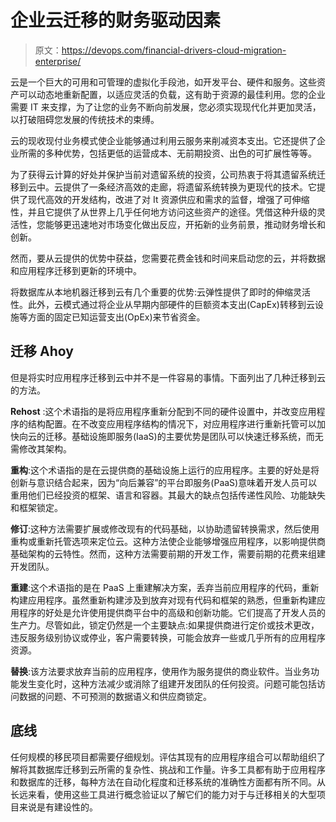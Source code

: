 # 企业云迁移的财务驱动因素

> 原文：<https://devops.com/financial-drivers-cloud-migration-enterprise/>

云是一个巨大的可用和可管理的虚拟化手段池，如开发平台、硬件和服务。这些资产可以动态地重新配置，以适应灵活的负载，这有助于资源的最佳利用。您的企业需要 IT 来支撑，为了让您的业务不断向前发展，您必须实现现代化并更加灵活，以打破阻碍您发展的传统技术的束缚。

云的现收现付业务模式使企业能够通过利用云服务来削减资本支出。它还提供了企业所需的多种优势，包括更低的运营成本、无前期投资、出色的可扩展性等等。

为了获得云计算的好处并保护当前对遗留系统的投资，公司热衷于将其遗留系统迁移到云中。云提供了一条经济高效的走廊，将遗留系统转换为更现代的技术。它提供了现代高效的开发结构，改进了对 It 资源供应和需求的监督，增强了可伸缩性，并且它提供了从世界上几乎任何地方访问这些资产的途径。凭借这种升级的灵活性，您能够更迅速地对市场变化做出反应，开拓新的业务前景，推动财务增长和创新。

然而，要从云提供的优势中获益，您需要花费金钱和时间来启动您的云，并将数据和应用程序迁移到更新的环境中。

将数据库从本地机器迁移到云有几个重要的优势:云弹性提供了即时的伸缩灵活性。此外，云模式通过将企业从早期内部硬件的巨额资本支出(CapEx)转移到云设施等方面的固定已知运营支出(OpEx)来节省资金。

## 迁移 Ahoy

但是将实时应用程序迁移到云中并不是一件容易的事情。下面列出了几种迁移到云的方法。

**Rehost** :这个术语指的是将应用程序重新分配到不同的硬件设置中，并改变应用程序的结构配置。在不改变应用程序结构的情况下，对应用程序进行重新托管可以加快向云的迁移。基础设施即服务(IaaS)的主要优势是团队可以快速迁移系统，而无需修改其架构。

**重构**:这个术语指的是在云提供商的基础设施上运行的应用程序。主要的好处是将创新与意识结合起来，因为“向后兼容”的平台即服务(PaaS)意味着开发人员可以重用他们已经投资的框架、语言和容器。其最大的缺点包括传递性风险、功能缺失和框架锁定。

**修订**:这种方法需要扩展或修改现有的代码基础，以协助遗留转换需求，然后使用重构或重新托管选项来定位云。这种方法使企业能够增强应用程序，以影响提供商基础架构的云特性。然而，这种方法需要前期的开发工作，需要前期的花费来组建开发团队。

**重建**:这个术语指的是在 PaaS 上重建解决方案，丢弃当前应用程序的代码，重新构建应用程序。虽然重新构建涉及到放弃对现有代码和框架的熟悉，但重新构建应用程序的好处是允许使用提供商平台中的高级和创新功能。它们提高了开发人员的生产力。尽管如此，锁定仍然是一个主要缺点:如果提供商进行定价或技术更改，违反服务级别协议或停业，客户需要转换，可能会放弃一些或几乎所有的应用程序资源。

**替换**:该方法要求放弃当前的应用程序，使用作为服务提供的商业软件。当业务功能发生变化时，这种方法减少或消除了组建开发团队的任何投资。问题可能包括访问数据的问题、不可预测的数据语义和供应商锁定。

## 底线

任何规模的移民项目都需要仔细规划。评估其现有的应用程序组合可以帮助组织了解将其数据库迁移到云所需的复杂性、挑战和工作量。许多工具都有助于应用程序和数据库的迁移，每种方法在自动化程度和迁移系统的准确性方面都有所不同。从长远来看，使用这些工具进行概念验证以了解它们的能力对于与迁移相关的大型项目来说是有建设性的。